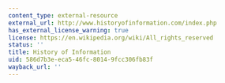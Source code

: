 ```yaml
---
content_type: external-resource
external_url: http://www.historyofinformation.com/index.php
has_external_license_warning: true
license: https://en.wikipedia.org/wiki/All_rights_reserved
status: ''
title: History of Information
uid: 586d7b3e-eca5-46fc-8014-9fcc306fb83f
wayback_url: ''
---
```

